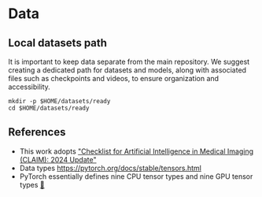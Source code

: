 # Data

## Local datasets path
It is important to keep data separate from the main repository. We suggest creating a dedicated path for datasets and models, along with associated files such as checkpoints and videos, to ensure organization and accessibility.
```
mkdir -p $HOME/datasets/ready
cd $HOME/datasets/ready
```

## References
* This work adopts ["Checklist for Artificial Intelligence in Medical Imaging (CLAIM): 2024 Update"](https://doi.org/10.1148/ryai.240300)
* Data types https://pytorch.org/docs/stable/tensors.html 
* PyTorch essentially defines nine CPU tensor types and nine GPU tensor types [:link:](https://stackoverflow.com/questions/60440292/runtimeerror-expected-scalar-type-long-but-found-float)
